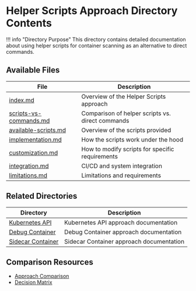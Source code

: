 # Helper Scripts Approach Directory Contents

!!! info "Directory Purpose"
    This directory contains detailed documentation about using helper scripts for container scanning as an alternative to direct commands.

## Available Files

| File | Description |
|------|-------------|
| [index.md](index.md) | Overview of the Helper Scripts approach |
| [scripts-vs-commands.md](scripts-vs-commands.md) | Comparison of helper scripts vs. direct commands |
| [available-scripts.md](available-scripts.md) | Overview of the scripts provided |
| [implementation.md](../kubernetes-api/implementation.md) | How the scripts work under the hood |
| [customization.md](../../helm-charts/usage/customization.md) | How to modify scripts for specific requirements |
| [integration.md](../index.md) | CI/CD and system integration |
| [limitations.md](../kubernetes-api/limitations.md) | Limitations and requirements |

## Related Directories

| Directory | Description |
|-----------|-------------|
| [Kubernetes API](../kubernetes-api/index.md) | Kubernetes API approach documentation |
| [Debug Container](../debug-container/index.md) | Debug Container approach documentation |
| [Sidecar Container](../sidecar-container/index.md) | Sidecar Container approach documentation |

## Comparison Resources

- [Approach Comparison](../comparison.md)
- [Decision Matrix](../decision-matrix.md)
